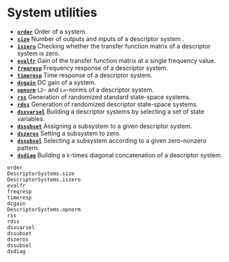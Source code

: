 # System utilities

* **[`order`](@ref)**   Order of a system.
* **[`size`](@ref)**    Number of outputs and inputs of a descriptor system .
* **[`iszero`](@ref)**   Checking whether the transfer function matrix of a descriptor system is zero.
* **[`evalfr`](@ref)**   Gain of the transfer function matrix at a single frequency value.
* **[`freqresp`](@ref)**   Frequency response of a descriptor system.
* **[`timeresp`](@ref)**   Time response of a descriptor system.
* **[`dcgain`](@ref)**   DC gain of a system.
* **[`opnorm`](@ref)**   `L2`- and `L∞`-norms of a descriptor system.
* **[`rss`](@ref)**   Generation of randomized standard state-space systems.
* **[`rdss`](@ref)**   Generation of randomized descriptor state-space systems.
* **[`dsxvarsel`](@ref)**   Building a descriptor systems by selecting a set of state variables.
* **[`dssubset`](@ref)**   Assigning a subsystem to a given descriptor system.
* **[`dszeros`](@ref)**   Setting a subsystem to zero.
* **[`dssubsel`](@ref)**   Selecting a subsystem according to a given zero-nonzero pattern.
* **[`dsdiag`](@ref)**   Building a `k`-times diagonal concatenation of a descriptor system. 

```@docs
order
DescriptorSystems.size
DescriptorSystems.iszero
evalfr
freqresp
timeresp
dcgain
DescriptorSystems.opnorm
rss
rdss
dsxvarsel
dssubset
dszeros
dssubsel
dsdiag
```
